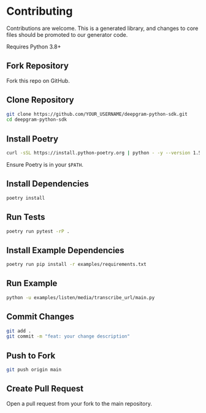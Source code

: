 # Contributing

Contributions are welcome. This is a generated library, and changes to core files should be promoted to our generator code.

Requires Python 3.8+

## Fork Repository

Fork this repo on GitHub.

## Clone Repository

```bash
git clone https://github.com/YOUR_USERNAME/deepgram-python-sdk.git
cd deepgram-python-sdk
```

## Install Poetry

```bash
curl -sSL https://install.python-poetry.org | python - -y --version 1.5.1
```

Ensure Poetry is in your `$PATH`.

## Install Dependencies

```bash
poetry install
```

## Run Tests

```bash
poetry run pytest -rP .
```

## Install Example Dependencies

```bash
poetry run pip install -r examples/requirements.txt
```

## Run Example

```bash
python -u examples/listen/media/transcribe_url/main.py
```

## Commit Changes

```bash
git add .
git commit -m "feat: your change description"
```

## Push to Fork

```bash
git push origin main
```

## Create Pull Request

Open a pull request from your fork to the main repository.
